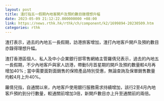 ```yaml
---
layout: post
title: 渣打指五一假期內地客開戶及預約數目錄理想升幅
date: 2023-05-09 21:12:22.000000000 +08:00
link: https://news.rthk.hk/rthk/ch/component/k2/1699894-20230509.htm
categories: rthk
---
```


渣打表示，過去的內地五一長假期，訪港旅客增加，渣打內地客戶開戶及預約數目亦錄得理想升幅。
 
渣打香港區個人、私人及中小企業銀行部零售網絡主管羅倩兒表示，過去的內地五一長假期，不少內地客戶與家人訪港，帶動5月首星期的開戶及預約數量較4月再增加40% ; 當中需要面對面銷售的保險產品特別受惠，無論查詢及保單銷售數量均較4月上升40%。

羅倩兒指，自通關以來，內地客戶使用銀行服務需求持續增加，該行2至4月內地客戶預約到分行數量，較通關前增加3倍，新開戶數目亦上升至通關前的兩倍。
